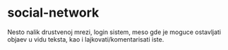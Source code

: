 # social-network
Nesto nalik drustvenoj mrezi, login sistem, meso gde je moguce ostavljati objaev u vidu teksta, kao i lajkovati/komentarisati iste.
